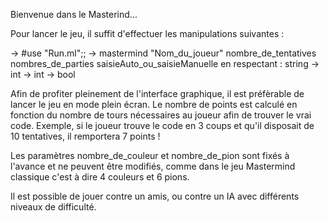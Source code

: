 Bienvenue dans le Masterind...

Pour lancer le jeu, il suffit d'effectuer les manipulations suivantes : 

-> #use "Run.ml";;
-> mastermind "Nom_du_joueur" nombre_de_tentatives nombres_de_parties saisieAuto_ou_saisieManuelle en respectant : string -> int -> int -> bool 

Afin de profiter pleinement de l'interface graphique, il est préfèrable de lancer le jeu en mode plein écran.
Le nombre de points est calculé en fonction du nombre de tours nécessaires au joueur afin de trouver le vrai code. Exemple, si le joueur trouve le code en 3 coups et qu'il 
disposait de 10 tentatives, il remportera 7 points !

Les paramètres nombre_de_couleur et nombre_de_pion sont fixés à l'avance et ne peuvent être modifiés,
comme dans le jeu Mastermind classique c'est à dire 4 couleurs et 6 pions.

Il est possible de jouer contre un amis, ou contre un IA avec différents niveaux de difficulté. 


		
